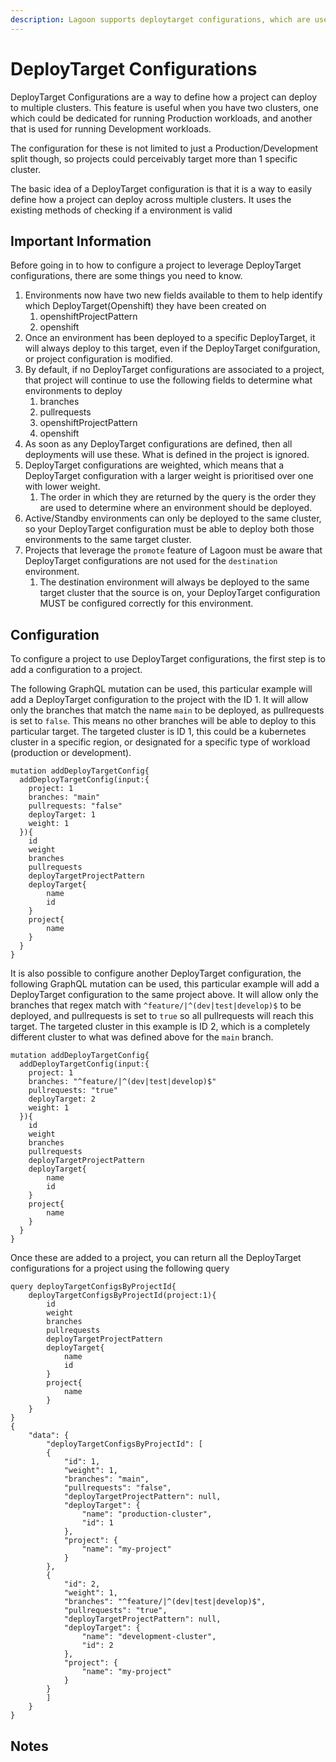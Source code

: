 ```yaml
---
description: Lagoon supports deploytarget configurations, which are used to allow a project to deploy to multiple clusters
---
```


# DeployTarget Configurations

DeployTarget Configurations are a way to define how a project can deploy to multiple clusters. This feature is useful when you have two clusters, one which could be dedicated for running Production workloads, and another that is used for running Development workloads.

The configuration for these is not limited to just a Production/Development split though, so projects could perceivably target more than 1 specific cluster.

The basic idea of a DeployTarget configuration is that it is a way to easily define how a project can deploy across multiple clusters. It uses the existing methods of checking if a environment is valid

## Important Information

Before going in to how to configure a project to leverage DeployTarget configurations, there are some things you need to know.
1. Environments now have two new fields available to them to help identify which DeployTarget(Openshift) they have been created on
   1. openshiftProjectPattern
   2. openshift
2. Once an environment has been deployed to a specific DeployTarget, it will always deploy to this target, even if the DeployTarget conifguration, or project configuration is modified.
3. By default, if no DeployTarget configurations are associated to a project, that project will continue to use the following fields to determine what environments to deploy
   1. branches
   2. pullrequests
   3. openshiftProjectPattern
   4. openshift
4. As soon as any DeployTarget configurations are defined, then all deployments will use these. What is defined in the project is ignored.
5. DeployTarget configurations are weighted, which means that a DeployTarget configuration with a larger weight is prioritised over one with lower weight.
   1. The order in which they are returned by the query is the order they are used to determine where an environment should be deployed.
6. Active/Standby environments can only be deployed to the same cluster, so your DeployTarget configuration must be able to deploy both those environments to the same target cluster.
7. Projects that leverage the `promote` feature of Lagoon must be aware that DeployTarget configurations are not used for the `destination` environment.
   1. The destination environment will always be deployed to the same target cluster that the source is on, your DeployTarget configuration MUST be configured correctly for this environment.

## Configuration

To configure a project to use DeployTarget configurations, the first step is to add a configuration to a project.

The following GraphQL mutation can be used, this particular example will add a DeployTarget configuration to the project with the ID 1.
It will allow only the branches that match the name `main` to be deployed, as pullrequests is set to `false`. This means no other branches will be able to deploy to this particular target.
The targeted cluster is ID 1, this could be a kubernetes cluster in a specific region, or designated for a specific type of workload (production or development).
```
mutation addDeployTargetConfig{
  addDeployTargetConfig(input:{
    project: 1
    branches: "main"
    pullrequests: "false"
    deployTarget: 1
    weight: 1
  }){
    id
    weight
    branches
    pullrequests
    deployTargetProjectPattern
    deployTarget{
        name
        id
    }
    project{
        name
    }
  }
}
```

It is also possible to configure another DeployTarget configuration, the following GraphQL mutation can be used, this particular example will add a DeployTarget configuration to the same project above.
It will allow only the branches that regex match with `^feature/|^(dev|test|develop)$` to be deployed, and pullrequests is set to `true` so all pullrequests will reach this target.
The targeted cluster in this example is ID 2, which is a completely different cluster to what was defined above for the `main` branch.
```
mutation addDeployTargetConfig{
  addDeployTargetConfig(input:{
    project: 1
    branches: "^feature/|^(dev|test|develop)$"
    pullrequests: "true"
    deployTarget: 2
    weight: 1
  }){
    id
    weight
    branches
    pullrequests
    deployTargetProjectPattern
    deployTarget{
        name
        id
    }
    project{
        name
    }
  }
}
```

Once these are added to a project, you can return all the DeployTarget configurations for a project using the following query
```
query deployTargetConfigsByProjectId{
    deployTargetConfigsByProjectId(project:1){
        id
        weight
        branches
        pullrequests
        deployTargetProjectPattern
        deployTarget{
            name
            id
        }
        project{
            name
        }
    }
}
{
    "data": {
        "deployTargetConfigsByProjectId": [
        {
            "id": 1,
            "weight": 1,
            "branches": "main",
            "pullrequests": "false",
            "deployTargetProjectPattern": null,
            "deployTarget": {
                "name": "production-cluster",
                "id": 1
            },
            "project": {
                "name": "my-project"
            }
        },
        {
            "id": 2,
            "weight": 1,
            "branches": "^feature/|^(dev|test|develop)$",
            "pullrequests": "true",
            "deployTargetProjectPattern": null,
            "deployTarget": {
                "name": "development-cluster",
                "id": 2
            },
            "project": {
                "name": "my-project"
            }
        }
        ]
    }
}
```

## Notes
